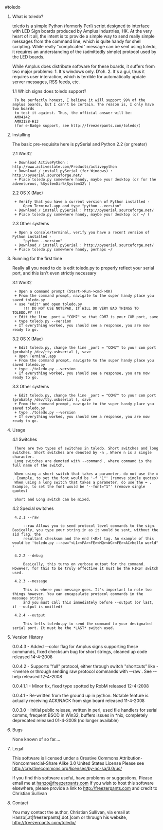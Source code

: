 #toledo

1. What is toledo?
    
    toledo is a simple Python (formerly Perl) script designed to interface with LED Sign boards produced by Amplus Industries, HK.
    At the very heart of it all, the intent is to provide a simple way to send really simple messages from the command line, which is
    quite handy for shell scripting. While really "complicated" message can be sent using toledo, it requires an understanding of the
    (admittedly simple) protocol used by the LED boards.
    
    While Amplus does distribute software for these boards, it suffers from two major problems:
        1. It's windows only. D'oh.
        2. It's a gui, thus it requires user interaction, which is terrible for automatically update server messages, RSS feeds, etc.
    
    1.1 Which signs does toledo support?
    
        To be perfectly honest, I believe it will support 99% of the amplus boards, but I can't be certain. The reason is, I only have two boards
        to test it against. Thus, the official answer will be:
        AM04142
        AM03128-H13
        (for e-Badge support, see http://freezerpants.com/toledo/)
        
2. Installing

    The basic pre-requisite here is pySerial and Python 2.2 (or greater)
    
    2.1 Win32
    
        + Download ActivePython : http://www.activestate.com/Products/activepython
        + Download / install pySerial (for Windows) : http://pyserial.sourceforge.net/
        + Place toledo.py somewhere handy, maybe your desktop (or for the adventurous, %SystemDir%\System32\ )
    
    2.2 OS X (Mac)
    
        + Verify that you have a current version of Python installed -
            Open Terminal.app and type "python --version"
        + Download / install pySerial : http://pyserial.sourceforge.net/
        + Place toledo.py somewhere handy, maybe your desktop (or ~/ )
    
    2.3 Other systems
    
        + Open a console/terminal, verify you have a recent version of Python installed -
            "python --version"
        + Download / install pySerial : http://pyserial.sourceforge.net/
        + Place toledo.py somewhere handy, perhaps ~/
        
3. Running for the first time

    Really all you need to do is edit toledo.py to properly reflect your serial port, and this isn't even strictly necessary

    3.1 Win32
    
        + Open a command prompt (Start->Run->cmd->OK)
        + From the command prompt, navigate to the super handy place you saved toledo.py
        + use "edit" and open toledo.py
            !!! DO NOT USE NOTEPAD, IT WILL DO VERY BAD THINGS TO TOLEDO.PY !!!
        + Edit the line _port = "COM7" so that COM7 is your COM port, save
        + type toledo.py --version
        + If everything worked, you should see a response, you are now ready to go.
    
    3.2 OS X (Mac)
    
        + Edit toledo.py, change the line _port = "COM7" to your com port (probably /dev/tty.usbserial ), save
        + Open Terminal.app
        + From the command prompt, navigate to the super handy place you saved toledo.py
        + type ./toledo.py --version
        + If everything worked, you should see a response, you are now ready to go.
    
    3.3 Other systems
    
        + Edit toledo.py, change the line _port = "COM7" to your com port (probably /dev/tty.usbserial ), save
        + From the command prompt, navigate to the super handy place you saved toledo.py
        + type ./toledo.py --version
        + If everything worked, you should see a response, you are now ready to go.
        
4. Usage

    4.1 Switches
    
        There are two types of switches in toledo. Short switches and long switches. Short switches are denoted by -n , Where n is a single character.
        Long switches are denoted with --command , where command is the full name of the switch.
    
        When using a short switch that takes a parameter, do not use the = . Example, to set the font would be '-f "1"' (remove single quotes)
        When using a long switch that takes a parameter, do use the = . Example, to set the font would be '--font="1"' (remove single quotes)
    
        Short and Long switch can be mixed.
    
    4.2 Special switches
    
        4.2.1 --raw
        
            --raw Allows you to send protocol level commands to the sign. Basically, you type your string in as it would be sent, without the sid flag, the
            resultant checksum and the end (<E>) tag. An example of this would be 'toledo.py --raw="<L1><PA><FE><MQ><WC><FE><AC>hello world" '
        
        4.2.2 --debug
        
            Basically, this turns on verbose output for the command. However, for this to be truly effective it must be the FIRST switch used.
        
        4.2.3 --message
        
            This is where your message goes. It's important to note two things however. You can encapsulate protocol commands in the message string
            and you must call this immediately before --output (or last, if --output is omitted)
        
        4.2.4 --output
        
            This tells toledo.py to send the command to your designated serial port. It must be the *LAST* switch used.

5. Version History

    0.0.4.3   - Added --color flag for Amplus signs supporting these commands, fixed checksum bug for short strings, cleaned up code
                released 14-4-2008
                
    0.0.4.2   - Supports "full" protocol, either through switch "shortcuts" like --inverse or through sending raw protocol commands with --raw . See --help
                released 12-4-2008
                
    0.0.4.1.1 - Minor fix, fixed typo spotted by RobM
                released 12-4-2008
                
    0.0.4.1   - Re-written from the ground up in python. Notable feature is actually receiving ACK/NACK from sign board
                released 11-4-2008
                
    0.0.3.0   - Initial public release, written in perl, used file handlers for serial comms, frequent BSOD in Win32, buffers issues in *nix, completely deprecated
                released 01-4-2008 (no longer available)
    
    
6. Bugs

    None known of so far....
    
7. Legal

    This software is licensed under a Creative Commons
    Attribution-Noncommercial-Share Alike 3.0 United States License
    Please see http://creativecommons.org/licenses/by-nc-sa/3.0/us/

    If you find this software useful, have problems or suggestions,
    Please email me at hanzo@freezerpants.com
    If you wish to host this software elsewhere, please provide a link to
    http://freezerpants.com and credit to Christian Sullivan
    
8. Contact

    You may contact the author, Christian Sullivan, via email at Hanzo[.at]freezerpants[.dot.]com
    or through his website, http://freezerpants.com/toledo/
